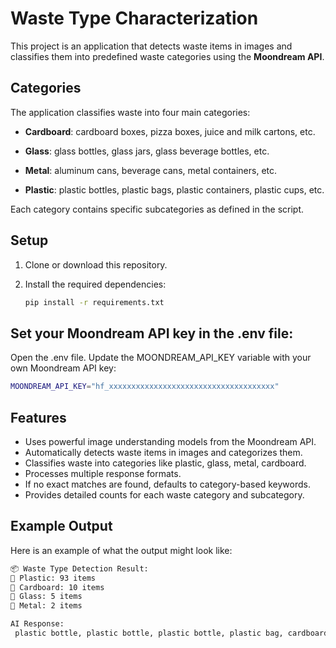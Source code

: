 # Waste Type Characterization

This project is an application that detects waste items in images and classifies them into predefined waste categories using the **Moondream API**.

## Categories
The application classifies waste into four main categories:

- **Cardboard**: cardboard boxes, pizza boxes, juice and milk cartons, etc.
  
- **Glass**: glass bottles, glass jars, glass beverage bottles, etc.
  
- **Metal**: aluminum cans, beverage cans, metal containers, etc.
  
- **Plastic**: plastic bottles, plastic bags, plastic containers, plastic cups, etc.

Each category contains specific subcategories as defined in the script.

## Setup

1. Clone or download this repository.

2. Install the required dependencies:
   ```bash
   pip install -r requirements.txt
   
## Set your Moondream API key in the .env file:
Open the .env file.
Update the MOONDREAM_API_KEY variable with your own Moondream API key:
```bash
MOONDREAM_API_KEY="hf_xxxxxxxxxxxxxxxxxxxxxxxxxxxxxxxxxxxxx"
```

## Features
* Uses powerful image understanding models from the Moondream API.
* Automatically detects waste items in images and categorizes them.
* Classifies waste into categories like plastic, glass, metal, cardboard.
* Processes multiple response formats.
* If no exact matches are found, defaults to category-based keywords.
* Provides detailed counts for each waste category and subcategory.

## Example Output
Here is an example of what the output might look like:
```bash
📦 Waste Type Detection Result:
🔹 Plastic: 93 items
🔹 Cardboard: 10 items
🔹 Glass: 5 items
🔹 Metal: 2 items

AI Response:
 plastic bottle, plastic bottle, plastic bottle, plastic bag, cardboard box, cardboard box, plastic bottle, ...
```
